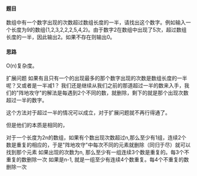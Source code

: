 #### 题目
数组中有一个数字出现的次数超过数组长度的一半，请找出这个数字。例如输入一个长度为9的数组{1,2,3,2,2,2,5,4,2}。由于数字2在数组中出现了5次，超过数组长度的一半，因此输出2。如果不存在则输出0。
#### 思路
O(n)复杂度。

扩展问题
如果有且只有一个的出现最多的那个数字出现的次数是数组长度的一半呢？又或者是一半减1？ 我们还是继续从我们之前的那道超过一半的数来入手，我们的"阵地攻守"的解法是每遇到2个不同的数，就删除，剩下的就是那个出现次数超过一半的数字。

这个方法对于超过一半的情况可以成立，对于扩展问题就不再行得通了。

但是他们的本质是相同的，

对于一个长度为2n的数组，如果有个数出现次数超过n,那么至少有1组，连续2个数是重复的相应的，于是"阵地攻守"中每次不同的元素就删除（同归于尽）就可以找到那个元素
如果出现的次数为n, 那么至少有一组连续3个数是重复的。每3个不重复的数删除一次
如果是n-1, 就是一组至少有连续4个数重复。每4个不重复的数删除一次

